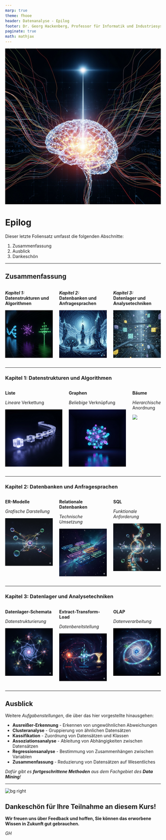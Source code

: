```yaml
---
marp: true
theme: fhooe
header: Datenanalyse - Epilog
footer: Dr. Georg Hackenberg, Professor für Informatik und Industriesysteme
paginate: true
math: mathjax
---
```


![bg right](./Titelbild.png)

# Epilog

Dieser letzte Foliensatz umfasst die folgenden Abschnitte:

1. Zusammenfassung
1. Ausblick
1. Dankeschön

---

## Zusammenfassung

<div class="columns">
<div>

***Kapitel 1:* Datenstrukturen und Algorithmen**

![](../01_Datenstrukturen_und_Algorithmen/Titelbild.png)

</div>
<div>

***Kapitel 2:*<br/>Datenbanken und Anfragesprachen**

![](../02_Datenbanken_und_Anfragesprachen/Titelbild.png)

</div>
<div>

***Kapitel 3:*<br/>Datenlager und Analysetechniken**

![](../03_Datenlager_und_Analysetechniken/Titelbild.png)

</div>
</div>

---

### Kapitel 1: Datenstrukturen und Algorithmen

<div class="columns">
<div>

**Liste**

*Lineare* Verkettung

![](../01_Datenstrukturen_und_Algorithmen/Liste.png)

</div>
<div>

**Graphen**

*Beliebige* Verknüpfung

![](../01_Datenstrukturen_und_Algorithmen/Graphen.png)

</div>
<div>

**Bäume**

*Hierarchische* Anordnung

![](../01_Datenstrukturen_und_Algorithmen/Bäume.png)

</div>
</div>

---

### Kapitel 2: Datenbanken und Anfragesprachen

<div class="columns">
<div>

**ER-Modelle**

*Grafische Darstellung*

![](../02_Datenbanken_und_Anfragesprachen/Entity-Relationship-Modell.png)

</div>
<div>

**Relationale Datenbanken**

*Technische Umsetzung*

![](../02_Datenbanken_und_Anfragesprachen/Relationale-Datenbank.png)

</div>
<div>

**SQL**

*Funktionale Anforderung*

![](../02_Datenbanken_und_Anfragesprachen/Structured-Query-Language.png)

</div>
</div>

---

### Kapitel 3: Datenlager und Analysetechniken

<div class="columns">
<div>

**Datenlager-Schemata**

*Datenstrukturierung*

![](../03_Datenlager_und_Analysetechniken/Galaxieschema.png)

</div>
<div>

**Extract-Transform-Load**

*Datenbereitstellung*

![](../03_Datenlager_und_Analysetechniken/Extract_Transform_Load.png)

</div>
<div>

**OLAP**

*Datenverarbeitung*

![](../03_Datenlager_und_Analysetechniken/Online_Analytical_Processing.png)

</div>
</div>

---

## Ausblick

Weitere *Aufgabenstellungen*, die über das hier vorgestellte hinausgehen:

- **Ausreißer-Erkennung** - Erkennen von ungewöhnlichen Abweichungen
- **Clusteranalyse** - Gruppierung von ähnlichen Datensätzen
- **Kassifikation** - Zuordnung von Datensätzen und Klassen
- **Assoziationsanalyse** - Ableitung von Abhängigkeiten zwischen Datensätzen
- **Regressionsanalyse** - Bestimmung von Zusammenhängen zwischen Variablen
- **Zusammenfassung** - Reduzierung von Datensätzen auf Wesentliches

*Dafür gibt es **fortgeschrittene Methoden** aus dem Fachgebiet des **Data Mining**!*

---

![bg right](./Dankeschön.png)

## **Dankeschön** für Ihre Teilnahme an diesem Kurs!

**Wir freuen uns über Feedback und hoffen, Sie können das erworbene Wissen in Zukunft gut gebrauchen.**

*GH*